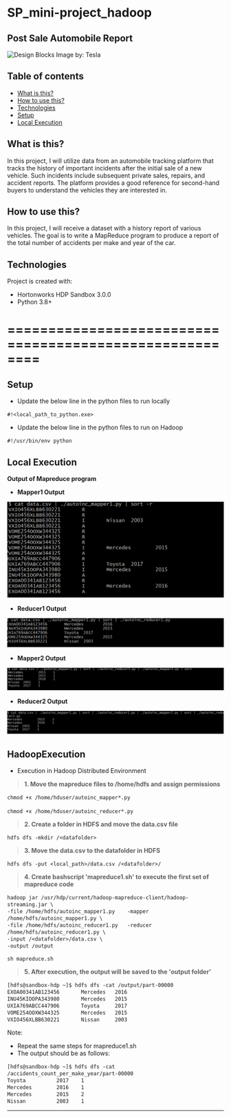 # SP_mini-project_hadoop
## Post Sale Automobile Report
![Design Blocks](https://www.tesla.com/xNVh4yUEc3B9/02_Desktop.jpg)
Image by: Tesla

## Table of contents
* [What is this?](#what-is-this)
* [How to use this?](#how-to-use-this)
* [Technologies](#technologies)
* [Setup](#setup)
* [Local Execution](#local_execution)


## What is this?
In this project, I will utilize data from an automobile tracking platform that tracks the history of important incidents after the initial sale of a new vehicle. Such incidents include subsequent private sales, repairs, and accident reports. The platform provides a good reference for second-hand buyers to understand the vehicles they are interested in.


## How to use this?
In this project, I will receive a dataset with a history report of various vehicles. The goal is to write a MapReduce program to produce a report of the total number of accidents per make and year of the car.


## Technologies
Project is created with:

- Hortonworks HDP Sandbox 3.0.0
- Python 3.8+

========================================================
========================================================

## Setup

- Update the below line in the python files to run locally  

```
#!<local_path_to_python.exe>

```
- Update the below line in the python files to run on Hadoop

```
#!/usr/bin/env python

```


## Local Execution

__Output of Mapreduce program__

* __Mapper1 Output__
<img src="pics/output_mapper1.png">

* __Reducer1 Output__
<img src="pics/output_reducer1.png">

* __Mapper2 Output__
<img src="pics/output_mapper2.png">

* __Reducer2 Output__
<img src="pics/output_reducer2.png">


## HadoopExecution

* Execution in Hadoop Distributed Environment

> __1. Move the mapreduce files to /home/hdfs and assign permissions__

```
chmod +x /home/hduser/autoinc_mapper*.py

chmod +x /home/hduser/autoinc_reducer*.py

```

> __2. Create a folder in HDFS and move the data.csv file__

```
hdfs dfs -mkdir /<datafolder>

```

> __3. Move the data.csv to the datafolder in HDFS__

```
hdfs dfs -put <local_path>/data.csv /<datafolder>/

```

> __4. Create bashscript 'mapreduce1.sh' to execute the first set of mapreduce code__

```
hadoop jar /usr/hdp/current/hadoop-mapreduce-client/hadoop-streaming.jar \
-file /home/hdfs/autoinc_mapper1.py    -mapper /home/hdfs/autoinc_mapper1.py \
-file /home/hdfs/autoinc_reducer1.py   -reducer /home/hdfs/autoinc_reducer1.py \
-input /<datafolder>/data.csv \
-output /output

```


```
sh mapreduce.sh

```

> __5. After execution, the output will be saved to the 'output folder'__

```
[hdfs@sandbox-hdp ~]$ hdfs dfs -cat /output/part-00000                                                                                                                                                            
EXOA00341AB123456       Mercedes   2016
INU45KIOOPA343980       Mercedes   2015                
UXIA769ABCC447906       Toyota     2017                               
VOME254OOXW344325       Mercedes   2015                      
VXIO456XLBB630221       Nissan     2003
```

Note:
- Repeat the same steps for mapreduce1.sh
- The output should be as follows:

```
[hdfs@sandbox-hdp ~]$ hdfs dfs -cat /accidents_count_per_make_year/part-00000                                                                                                                                           
Toyota          2017    1                                                              
Mercedes        2016    1                                                    
Mercedes        2015    2                               
Nissan          2003    1       
```
___
